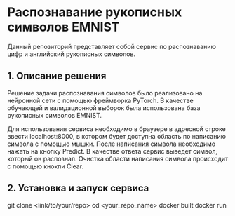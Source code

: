# Распознавание рукописных символов EMNIST

Данный репозиторий представляет собой сервис по распознаванию цифр и английский рукописных символов.
## 1. Описание решения

Решение задачи распознавания символов было реализовано на нейронной сети с помощью фреймворка PyTorch.
В качестве обучающей и валидационной выборок была использована база рукописных символов EMNIST.

Для использования сервиса необходимо в браузере в адресной строке ввести localhost:8000, в котором будет доступна область по написанию символа с помощью мышки.
После написания символа необходимо нажать на кнопку Predict. В качестве ответа сервис выведет символ, который он распознал.
Очистка области написания символа происходит с помощью кнокпи Clear.


## 2. Установка и запуск сервиса

git clone <link/to/your/repo>
cd <your_repo_name>
docker built <parameters>
docker run <parameters>
```
